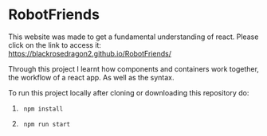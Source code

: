# RobotFriends
This website was made to get a fundamental understanding of react. Please click on the link to access it: https://blackrosedragon2.github.io/RobotFriends/

Through this project I learnt how components and containers work together, the workflow of a react app. As well as the syntax.

To run this project locally after cloning or downloading this repository do:
1.      npm install
2.      npm run start

